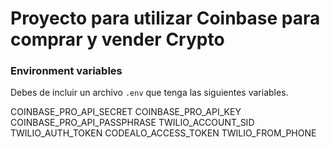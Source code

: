 # Proyecto para utilizar Coinbase para comprar y vender Crypto

### Environment variables

Debes de incluir un archivo `.env` que tenga las siguientes variables.

COINBASE_PRO_API_SECRET
COINBASE_PRO_API_KEY
COINBASE_PRO_API_PASSPHRASE
TWILIO_ACCOUNT_SID
TWILIO_AUTH_TOKEN
CODEALO_ACCESS_TOKEN
TWILIO_FROM_PHONE